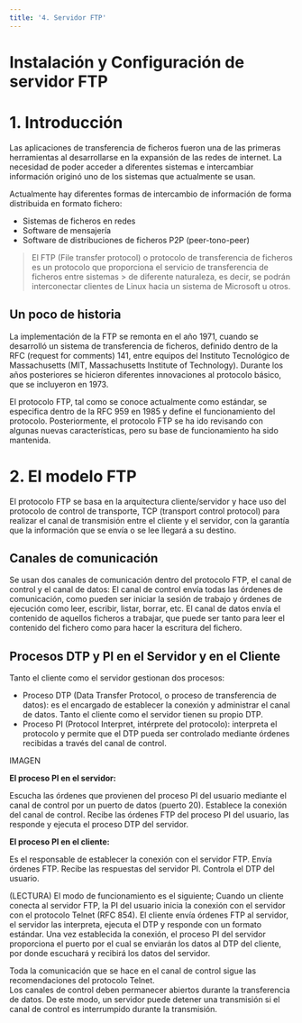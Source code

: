 ```yaml
---
title: '4. Servidor FTP'
---
```

# **Instalación y Configuración de servidor FTP**

# 1. Introducción

Las aplicaciones de transferencia de ficheros fueron una de las primeras herramientas al desarrollarse en la expansión de las redes de internet. La necesidad de poder acceder a diferentes sistemas e intercambiar información originó uno de los sistemas que actualmente se usan.

Actualmente hay diferentes formas de intercambio de información de forma distribuida en formato fichero:
- Sistemas de ficheros en redes
- Software de mensajería
- Software de distribuciones de ficheros P2P (peer-tono-peer)

> El FTP (File transfer protocol) o protocolo de transferencia de ficheros es un protocolo que proporciona el servicio de transferencia de ficheros entre sistemas > de diferente naturaleza, es decir, se podrán interconectar clientes de Linux hacia un sistema de Microsoft u otros.

## Un poco de historia 
La implementación de la FTP se remonta en el año 1971, cuando se desarrolló un sistema de transferencia de ficheros, definido dentro de la RFC (request for comments) 141, entre equipos del Instituto Tecnológico de Massachusetts (MIT, Massachusetts Institute of Technology). Durante los años posteriores se hicieron diferentes innovaciones al protocolo básico, que se incluyeron en 1973.

El protocolo FTP, tal como se conoce actualmente como estándar, se especifica dentro de la RFC 959 en 1985 y define el funcionamiento del protocolo. Posteriormente, el protocolo FTP se ha ido revisando con algunas nuevas características, pero su base de funcionamiento ha sido mantenida.

# 2. El modelo FTP

El protocolo FTP se basa en la arquitectura cliente/servidor y hace uso del protocolo de control de transporte, TCP (transport control protocol) para realizar el canal de transmisión entre el cliente y el servidor, con la garantía que la información que se envía o se lee llegará a su destino.

## Canales de comunicación

Se usan dos canales de comunicación dentro del protocolo FTP, el canal de control y el canal de datos:
El canal de control envía todas las órdenes de comunicación, como pueden ser iniciar la sesión de trabajo y órdenes de ejecución como leer, escribir, listar, borrar, etc.
El canal de datos envía el contenido de aquellos ficheros a trabajar, que puede ser tanto para leer el contenido del fichero como para hacer la escritura del fichero.

## Procesos DTP y PI en el Servidor y en el Cliente

Tanto el cliente como el servidor gestionan dos procesos:
- Proceso DTP (Data Transfer Protocol, o proceso de transferencia de datos): es el encargado de establecer la conexión y administrar el canal de datos. Tanto el cliente como el servidor tienen su propio DTP.
- Proceso PI (Protocol Interpret, intérprete del protocolo): interpreta el protocolo y permite que el DTP pueda ser controlado mediante órdenes recibidas a través del canal de control.

IMAGEN 

**El proceso PI en el servidor:**

Escucha las órdenes que provienen del proceso PI del usuario mediante el canal de control por un puerto de datos (puerto 20).
Establece la conexión del canal de control.
Recibe las órdenes FTP del proceso PI del usuario, las responde y ejecuta el proceso DTP del servidor.

**El proceso PI en el cliente:**

Es el responsable de establecer la conexión con el servidor FTP.
Envía órdenes FTP.
Recibe las respuestas del servidor PI.
Controla el DTP del usuario.

(LECTURA) El modo de funcionamiento es el siguiente; Cuando un cliente conecta al servidor FTP, la PI del usuario inicia la conexión con el servidor con el protocolo  Telnet (RFC 854). El cliente envía órdenes FTP al servidor, el servidor las interpreta, ejecuta el DTP y responde con un formato estándar. Una vez establecida la conexión, el proceso PI del servidor proporciona el puerto por el cual se enviarán los datos al DTP del cliente, por donde escuchará y recibirá los datos del servidor. 

Toda la comunicación que se hace en el canal de control sigue las recomendaciones del protocolo Telnet.  
Los canales de control deben permanecer abiertos durante la transferencia de datos. De este modo, un servidor puede detener una transmisión si el canal de control es interrumpido durante la transmisión.




